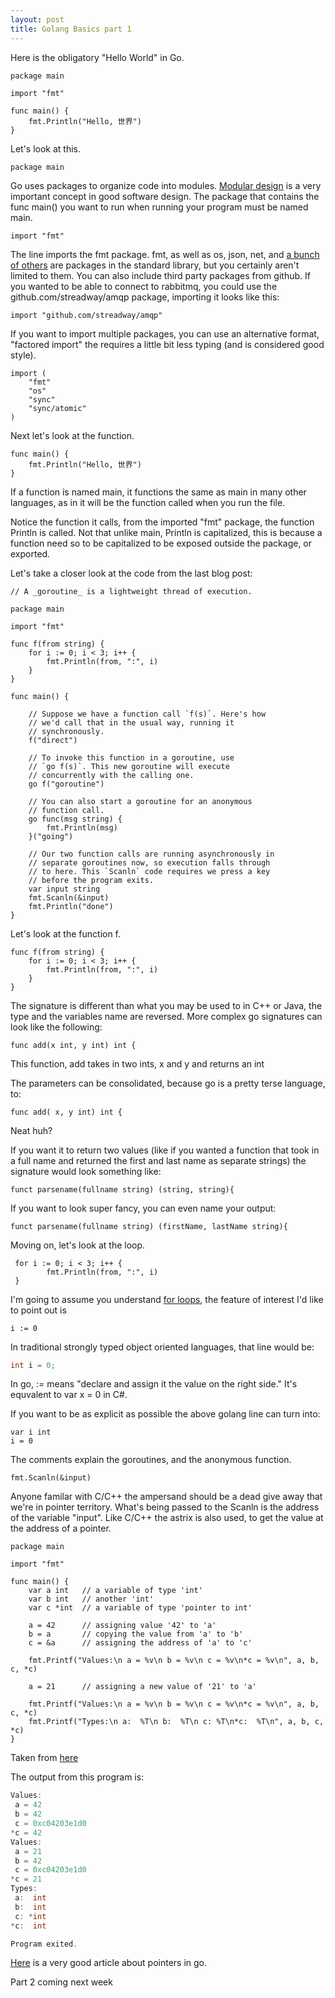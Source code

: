 ```yaml
---
layout: post
title: Golang Basics part 1
---
```


Here is the obligatory "Hello World" in Go.

```golang
package main

import "fmt"

func main() {
	fmt.Println("Hello, 世界")
}
```

Let's look at this.

```golang
package main
```

Go uses packages to organize code into modules. [Modular design](https://en.wikipedia.org/wiki/Module_pattern) is a very important concept in good software design. The package that contains the func main() you want to run when running your program must be named main.

```golang
import "fmt"
```

The line imports the fmt package. fmt, as well as os, json, net, and [a bunch of others](https://golang.org/pkg/) are packages in the standard library, but you certainly aren't limited to them. You can also include third party packages from github. If you wanted to be able to connect to rabbitmq, you could use the github.com/streadway/amqp package, importing it looks like this:

```golang
import "github.com/streadway/amqp"
```

If you want to import multiple packages, you can use an alternative format, "factored import" the requires a little bit less typing (and is considered good style).  

```golang
import (
	"fmt"
	"os"
	"sync"
	"sync/atomic"
)
```

Next let's look at the function. 

```golang
func main() {
	fmt.Println("Hello, 世界")
}
```

If a function is named main, it functions the same as main in many other languages, as in it will be the function called when you run the file. 

Notice the function it calls, from the imported "fmt" package, the function Println is called. Not that unlike main, Println is capitalized, this is because a function need so to be capitalized to be exposed outside the package, or exported. 

Let's take a closer look at the code from the last blog post:

```golang
// A _goroutine_ is a lightweight thread of execution.

package main

import "fmt"

func f(from string) {
    for i := 0; i < 3; i++ {
        fmt.Println(from, ":", i)
    }
}

func main() {

    // Suppose we have a function call `f(s)`. Here's how
    // we'd call that in the usual way, running it
    // synchronously.
    f("direct")

    // To invoke this function in a goroutine, use
    // `go f(s)`. This new goroutine will execute
    // concurrently with the calling one.
    go f("goroutine")

    // You can also start a goroutine for an anonymous
    // function call.
    go func(msg string) {
        fmt.Println(msg)
    }("going")

    // Our two function calls are running asynchronously in
    // separate goroutines now, so execution falls through
    // to here. This `Scanln` code requires we press a key
    // before the program exits.
    var input string
    fmt.Scanln(&input)
    fmt.Println("done")
}
```

Let's look at the function f.

```golang
func f(from string) {
    for i := 0; i < 3; i++ {
        fmt.Println(from, ":", i)
    }
}
```

The signature is different than what you may be used to in C++ or Java, the type and the variables name are reversed. More complex go signatures can look like the following:

```golang
func add(x int, y int) int {
``` 
This function, add takes in two ints, x and y and returns an int

The parameters can be consolidated, because go is a pretty terse language, to:

```golang 
func add( x, y int) int {
```
Neat huh? 

If you want it to return two values (like if you wanted a function that took in a full name and returned the first and last name as separate strings) the signature would look something like: 

```golang
funct parsename(fullname string) (string, string){
```

If you want to look super fancy, you can even name your output:

```golang
funct parsename(fullname string) (firstName, lastName string){
```

Moving on, let's look at the loop.

```golang
 for i := 0; i < 3; i++ {
        fmt.Println(from, ":", i)
 }
 ```
 
 I'm going to assume you understand [for loops](https://en.wikipedia.org/wiki/For_loop), the feature of interest I'd like to point out is 
 
```golang
i := 0
```

In traditional strongly typed object oriented languages, that line would be:

```java
int i = 0;
```

In go, := means "declare and assign it the value on the right side." It's equvalent to var x = 0 in C#.

If you want to be as explicit as possible the above golang line can turn into:

```golang
var i int
i = 0
```

The comments explain the goroutines, and the anonymous function. 

```golang
fmt.Scanln(&input)
```

Anyone familar with C/C++ the ampersand should be a dead give away that we're in pointer territory. What's being passed to the Scanln is the address of the variable "input". Like C/C++ the astrix is also used, to get the value at the address of a pointer. 

```golang
package main
 
import "fmt"
 
func main() {
	var a int   // a variable of type 'int'
	var b int   // another 'int'
	var c *int  // a variable of type 'pointer to int'
 
	a = 42      // assigning value '42' to 'a'
	b = a       // copying the value from 'a' to 'b'
	c = &a      // assigning the address of 'a' to 'c'
 
	fmt.Printf("Values:\n a = %v\n b = %v\n c = %v\n*c = %v\n", a, b, c, *c)
 
	a = 21      // assigning a new value of '21' to 'a'
 
	fmt.Printf("Values:\n a = %v\n b = %v\n c = %v\n*c = %v\n", a, b, c, *c)
	fmt.Printf("Types:\n a:  %T\n b:  %T\n c: %T\n*c:  %T\n", a, b, c, *c)
}
```
Taken from [here](http://piotrzurek.net/2013/09/20/pointers-in-go.html)


The output from this program is:
```c
Values:
 a = 42
 b = 42
 c = 0xc04203e1d0
*c = 42
Values:
 a = 21
 b = 42
 c = 0xc04203e1d0
*c = 21
Types:
 a:  int
 b:  int
 c: *int
*c:  int

Program exited.
```

[Here](https://dave.cheney.net/2017/04/26/understand-go-pointers-in-less-than-800-words-or-your-money-back) is a very good article about pointers in go. 

Part 2 coming next week
